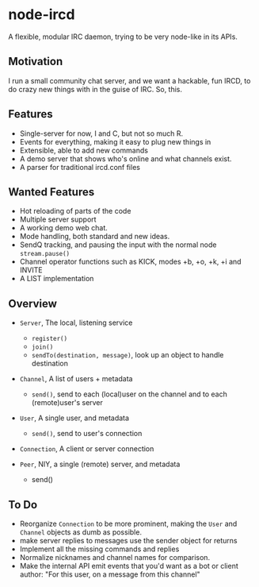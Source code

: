 node-ircd
=========

A flexible, modular IRC daemon, trying to be very node-like in its APIs.

Motivation
----------

I run a small community chat server, and we want a hackable, fun IRCD, to do crazy new things with in the guise of IRC. So, this.

Features
--------

* Single-server for now, I and C, but not so much R.
* Events for everything, making it easy to plug new things in
* Extensible, able to add new commands
* A demo server that shows who's online and what channels exist.
* A parser for traditional ircd.conf files

Wanted Features
---------------

* Hot reloading of parts of the code
* Multiple server support
* A working demo web chat.
* Mode handling, both standard and new ideas.
* SendQ tracking, and pausing the input with the normal node `stream.pause()`
* Channel operator functions such as KICK, modes +b, +o, +k, +i and INVITE
* A LIST implementation

Overview
--------

* `Server`, The local, listening service
  * `register()`
  * `join()`
  * `sendTo(destination, message)`, look up an object to handle destination

* `Channel`, A list of users + metadata
  * `send()`, send to each (local)user on the channel and to each (remote)user's server

* `User`, A single user, and metadata
  * `send()`, send to user's connection

* `Connection`, A client or server connection
  
* `Peer`, NIY, a single (remote) server, and metadata
  * send()

To Do
-----

* Reorganize `Connection` to be more prominent, making the `User` and `Channel` objects as dumb as possible.
* make server replies to messages use the sender object for returns
* Implement all the missing commands and replies
* Normalize nicknames and channel names for comparison.
* Make the internal API emit events that you'd want as a bot or client author: "For this user, on a message from this channel"
